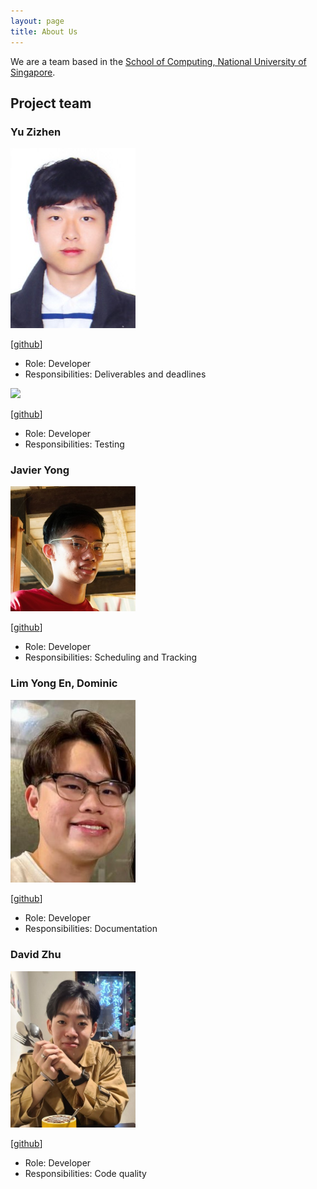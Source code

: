 ```yaml
---
layout: page
title: About Us
---
```


We are a team based in the [School of Computing, National University of Singapore](http://www.comp.nus.edu.sg).

## Project team

### Yu Zizhen

<img src="images/yuzizhen.png" width="200px">

[[github](https://github.com/YuZizhen)]

* Role: Developer
* Responsibilities: Deliverables and deadlines

<img src="images/kohguanzeh.png" width="200px">

[[github](https://github.com/KohGuanZeh)]

* Role: Developer
* Responsibilities: Testing

### Javier Yong

<img src="images/javiery3889.png" width="200px">

[[github](https://github.com/Javiery3889)]

* Role: Developer
* Responsibilities: Scheduling and Tracking

### Lim Yong En, Dominic

<img src="images/arixeyeion.png" width="200px">

[[github](http://github.com/Arixeyeion)]

* Role: Developer
* Responsibilities: Documentation

### David Zhu

<img src="images/dethada.png" width="200px">

[[github](http://github.com/Dethada)]

* Role: Developer
* Responsibilities: Code quality

